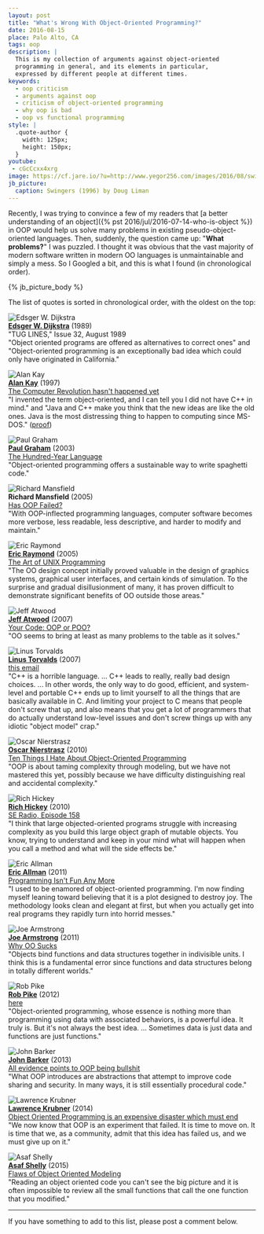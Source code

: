 ```yaml
---
layout: post
title: "What's Wrong With Object-Oriented Programming?"
date: 2016-08-15
place: Palo Alto, CA
tags: oop
description: |
  This is my collection of arguments against object-oriented
  programming in general, and its elements in particular,
  expressed by different people at different times.
keywords:
  - oop criticism
  - arguments against oop
  - criticism of object-oriented programming
  - why oop is bad
  - oop vs functional programming
style: |
  .quote-author {
    width: 125px;
    height: 150px;
  }
youtube:
 - cGcCcxx4xrg
image: https://cf.jare.io/?u=http://www.yegor256.com/images/2016/08/swingers.jpg
jb_picture:
  caption: Swingers (1996) by Doug Liman
---
```


Recently, I was trying to convince a few of my readers that
[a better understanding of an object]({% pst 2016/jul/2016-07-14-who-is-object %})
in OOP would help us solve many problems in existing pseudo-object-oriented languages.
Then, suddenly, the question came up: "**What problems?**"
I was puzzled. I thought it was obvious that the vast majority of modern software
written in modern OO languages is unmaintainable and simply a mess.
So I Googled a bit, and this is what I found (in chronological order).

<!--more-->

{% jb_picture_body %}

The list of quotes is sorted in chronological order, with the oldest on
the top:

<img src="/images/2016/08/edsger-dijkstra.jpg" class="quote-author" alt="Edsger W. Dijkstra"/><br/>
[**Edsger W. Dijkstra**](https://en.wikipedia.org/wiki/Edsger_W._Dijkstra) (1989)<br/>
"TUG LINES," Issue 32, August 1989<br/>
"Object oriented programs are offered as alternatives to correct ones"
and
"Object-oriented programming is an exceptionally bad idea
which could only have originated in California."

<!-- 1995 -->
<!--
[Paul Graham](https://en.wikipedia.org/wiki/Paul_Graham_%28computer_programmer%29)
in [Ansi Common Lisp](http://amzn.to/29JwmOz), page 408:
"The object-oriented model makes it easy to build up programs
by accretion. What this often means, in practice, is that it
provides a structured way to write spaghetti code."
-->

<img src="/images/2016/08/alan-kay.jpg" class="quote-author" alt="Alan Kay"/><br/>
[**Alan Kay**](https://en.wikipedia.org/wiki/Alan_Kay) (1997)<br/>
[The Computer Revolution hasn't happened yet](https://www.youtube.com/watch?v=oKg1hTOQXoY)<br/>
"I invented the term object-oriented, and I can tell you
I did not have C++ in mind." and
"Java and C++ make you think that the new ideas are like the old ones.
Java is the most distressing thing to happen to computing since MS-DOS."
([proof](http://www.cc.gatech.edu/fac/mark.guzdial/squeak/oopsla.html))


<img src="/images/2016/08/paul-graham.jpg" class="quote-author" alt="Paul Graham"/><br/>
[**Paul Graham**](https://en.wikipedia.org/wiki/Paul_Graham_%28computer_programmer%29) (2003)<br/>
[The Hundred-Year Language](http://www.paulgraham.com/hundred.html)<br/>
"Object-oriented programming offers a sustainable way to write spaghetti code."

<img src="/images/2016/08/richard-mansfield.jpg" class="quote-author" alt="Richard Mansfield"/><br/>
**Richard Mansfield** (2005)<br/>
[Has OOP Failed?](http://www.4js.com/files/documents/products/genero/WhitePaperHasOOPFailed.pdf)<br/>
"With OOP-inflected programming languages, computer software becomes more
verbose, less readable, less descriptive, and harder to modify and maintain."

<img src="/images/2016/08/eric-raymond.jpg" class="quote-author" alt="Eric Raymond"/><br/>
[**Eric Raymond**](http://www.catb.org/esr/) (2005)<br/>
[The Art of UNIX Programming](http://catb.org/esr/writings/taoup/html/unix_and_oo.html)<br/>
"The OO design concept initially proved valuable in the design of graphics
systems, graphical user interfaces, and certain kinds of simulation.
To the surprise and gradual disillusionment of many, it has proven
difficult to demonstrate significant benefits of OO outside those areas."

<img src="/images/2016/08/jeff-atwood.jpg" class="quote-author" alt="Jeff Atwood"/><br/>
[**Jeff Atwood**](https://blog.codinghorror.com/) (2007)<br/>
[Your Code: OOP or POO?](https://blog.codinghorror.com/your-code-oop-or-poo/)<br/>
"OO seems to bring at least as many problems to the table as it solves."

<img src="/images/2016/08/linus-torvalds.jpg" class="quote-author" alt="Linus Torvalds"/><br/>
[**Linus Torvalds**](https://en.wikipedia.org/wiki/Linus_Torvalds) (2007)<br/>
[this email](http://article.gmane.org/gmane.comp.version-control.git/57918/)<br/>
"C++ is a horrible language. ...
C++ leads to really, really bad design choices. ...
In other words, the only way to do good, efficient, and system-level and
portable C++ ends up to limit yourself to all the things that are
basically available in C. And limiting your project to C means that people
don't screw that up, and also means that you get a lot of programmers that
do actually understand low-level issues and don't screw things up with any
idiotic "object model" crap."

<!-- 2009 -->
<!--
[Rich Hickey](https://github.com/richhickey)
at [Are We There Yet?](https://www.infoq.com/presentations/Are-We-There-Yet-Rich-Hickey), JVM Languages Summit 2009 Keynote:
"..."
-->

<img src="/images/2016/08/oscar-nierstrasz.jpg" class="quote-author" alt="Oscar Nierstrasz"/><br/>
[**Oscar Nierstrasz**](https://en.wikipedia.org/wiki/Oscar_Nierstrasz) (2010)<br/>
[Ten Things I Hate About Object-Oriented Programming](http://blog.jot.fm/2010/08/26/ten-things-i-hate-about-object-oriented-programming)<br/>
"OOP is about taming complexity through modeling, but we have not
mastered this yet, possibly because we have difficulty distinguishing
real and accidental complexity."

<img src="/images/2016/08/rich-hickey.jpg" class="quote-author" alt="Rich Hickey"/><br/>
[**Rich Hickey**](https://github.com/richhickey) (2010)<br/>
[SE Radio, Episode 158](http://www.se-radio.net/2010/03/episode-158-rich-hickey-on-clojure/)<br/>
"I think that large objected-oriented programs struggle
with increasing complexity as you build this large object graph of
mutable objects. You know, trying to understand and keep in your mind
what will happen when you call a method and what will the side effects be."

<img src="/images/2016/08/eric-allman.jpg" class="quote-author" alt="Eric Allman"/><br/>
[**Eric Allman**](https://en.wikipedia.org/wiki/Eric_Allman) (2011)<br/>
[Programming Isn't Fun Any More](http://queue.acm.org/blogposting.cfm?id=34658)<br/>
"I used to be enamored of object-oriented programming. I'm now finding myself
leaning toward believing that it is a plot designed to destroy joy. The
methodology looks clean and elegant at first, but when you actually get
into real programs they rapidly turn into horrid messes."

<img src="/images/2016/08/joe-armstrong.jpg" class="quote-author" alt="Joe Armstrong"/><br/>
[**Joe Armstrong**](http://joearms.github.io/) (2011)<br/>
[Why OO Sucks](http://harmful.cat-v.org/software/OO_programming/why_oo_sucks)<br/>
"Objects bind functions and data structures together in
indivisible units. I think this is a fundamental error since functions and
data structures belong in totally different worlds."

<img src="/images/2016/08/rob-pike.jpg" class="quote-author" alt="Rob Pike"/><br/>
[**Rob Pike**](https://en.wikipedia.org/wiki/Rob_Pike) (2012)<br/>
[here](https://plus.google.com/+RobPikeTheHuman/posts/hoJdanihKwb)<br/>
"Object-oriented programming, whose essence is nothing more than
programming using data with associated behaviors, is a powerful idea.
It truly is. But it's not always the best idea. ...
Sometimes data is just data and functions are just functions."

<img src="/images/2016/08/john-barker.jpg" class="quote-author" alt="John Barker"/><br/>
[**John Barker**](https://www.linkedin.com/in/johnebgood) (2013)<br/>
[All evidence points to OOP being bullshit](https://blog.pivotal.io/labs/labs/all-evidence-points-to-oop-being-bullshit)<br/>
"What OOP introduces are abstractions that attempt to improve code
sharing and security. In many ways, it is still essentially procedural code."

<img src="/images/2016/08/lawrence-krubner.jpg" class="quote-author" alt="Lawrence Krubner"/><br/>
[**Lawrence Krubner**](https://www.linkedin.com/in/krubner) (2014)<br/>
[Object Oriented Programming is an expensive disaster which must end](http://www.smashcompany.com/technology/object-oriented-programming-is-an-expensive-disaster-which-must-end)<br/>
"We now know that OOP is an experiment that failed.
It is time to move on. It is time that we, as a community, admit that
this idea has failed us, and we must give up on it."

<img src="/images/2016/08/asaf-shelly.jpg" class="quote-author" alt="Asaf Shelly"/><br/>
[**Asaf Shelly**](https://www.linkedin.com/in/asafshelly) (2015)<br/>
[Flaws of Object Oriented Modeling](https://software.intel.com/en-us/blogs/2008/08/22/flaws-of-object-oriented-modeling/)<br/>
"Reading an object oriented code you can't see the big picture and
it is often impossible to review all the small functions that
call the one function that you modified."

<hr/>

If you have something to add to this list, please post a comment below.
